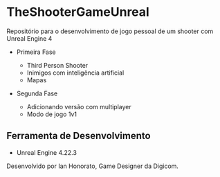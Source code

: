 # TheShooterGameUnreal
Repositório para o desenvolvimento de jogo pessoal de um shooter com Unreal Engine 4

- Primeira Fase
  - Third Person Shooter
  - Inimigos com inteligência artificial
  - Mapas
  
- Segunda Fase
  - Adicionando versão com multiplayer
  - Modo de jogo 1v1
  
## Ferramenta de Desenvolvimento 
- Unreal Engine 4.22.3


Desenvolvido por Ian Honorato, Game Designer da Digicom.
